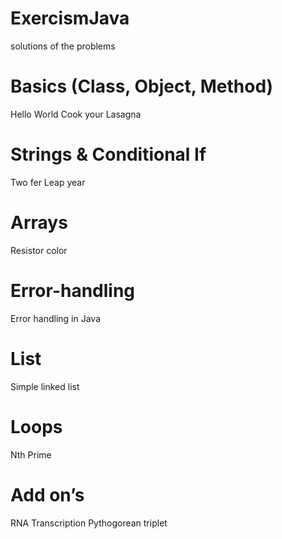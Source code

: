 # ExercismJava
solutions of the problems
# Basics (Class, Object, Method)
Hello World
Cook your Lasagna 
# Strings & Conditional If
Two fer 
Leap year 
# Arrays
Resistor color 
# Error-handling
 Error handling in Java
# List
Simple linked list 
# Loops
Nth Prime 
# Add on’s
RNA Transcription 
Pythogorean triplet

